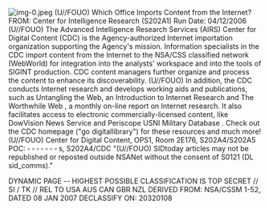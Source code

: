 ![img-0.jpeg](img-0.jpeg)
(U//FOUO) Which Office Imports Content from the Internet?
FROM:
Center for Intelligence Research (S202A1)
Run Date: 04/12/2006
(U//FOUO) The Advanced Intelligence Research Services (AIRS) Center for Digital Content (CDC) is the Agency-authorized Internet importation organization supporting the Agency's mission. Information specialists in the CDC import content from the Internet to the NSA/CSS classified network (WebWorld) for integration into the analysts' workspace and into the tools of SIGINT production. CDC content managers further organize and process the content to enhance its discoverability.
(U//FOUO) In addition, the CDC conducts Internet research and develops working aids and publications, such as Untangling the Web, an Introduction to Internet Research and The Worthwhile Web , a monthly on-line report on Internet research. It also facilitates access to electronic commercially-licensed content, like DowVision News Service and Periscope USNI Military Database . Check out the CDC homepage ("go digitallibrary") for these resources and much more!
(U//FOUO) Center for Digital Content, OPS1, Room 2E176, S202A4/S202A5
POC: $\square$ $\square$ $\square$ $\square$ $\square$ $\square$ $\square$ s, S202A4/CDC
"(U//FOUO) SIDtoday articles may not be republished or reposted outside NSANet without the consent of S0121 (DL sid_comms)."

DYNAMIC PAGE -- HIGHEST POSSIBLE CLASSIFICATION IS
TOP SECRET // SI / TK // REL TO USA AUS CAN GBR NZL
DERIVED FROM: NSA/CSSM 1-52, DATED 08 JAN 2007 DECLASSIFY ON: 20320108
